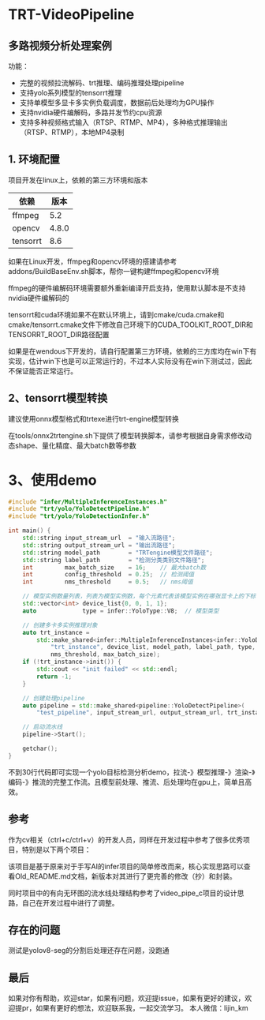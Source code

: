 # TRT-VideoPipeline

## 多路视频分析处理案例

功能：

- 完整的视频拉流解码、trt推理、编码推理处理pipeline
- 支持yolo系列模型的tensorrt推理
- 支持单模型多显卡多实例负载调度，数据前后处理均为GPU操作
- 支持nvidia硬件编解码，多路并发节约cpu资源
- 支持多种视频格式输入（RTSP、RTMP、MP4），多种格式推理输出（RTSP、RTMP），本地MP4录制

## 1. 环境配置

项目开发在linux上，依赖的第三方环境和版本

| 依赖       | 版本    |
|----------|-------|
| ffmpeg   | 5.2   |
| opencv   | 4.8.0 |
| tensorrt | 8.6   |

如果在Linux开发，ffmpeg和opencv环境的搭建请参考addons/BuildBaseEnv.sh脚本，帮你一键构建ffmpeg和opencv环境

ffmpeg的硬件编解码环境需要额外重新编译开启支持，使用默认脚本是不支持nvidia硬件编解码的

tensorrt和cuda环境如果不在默认环境上，请到cmake/cuda.cmake和cmake/tensorrt.cmake文件下修改自己环境下的CUDA_TOOLKIT_ROOT_DIR和TENSORRT_ROOT_DIR路径配置

如果是在wendous下开发的，请自行配置第三方环境，依赖的三方库均在win下有实现，估计win下也是可以正常运行的，不过本人实际没有在win下测试过，因此不保证能否正常运行。

## 2、tensorrt模型转换

建议使用onnx模型格式和trtexe进行trt-engine模型转换

在tools/onnx2trtengine.sh下提供了模型转换脚本，请参考根据自身需求修改动态shape、量化精度、最大batch数等参数

# 3、使用demo

~~~cpp
#include "infer/MultipleInferenceInstances.h"
#include "trt/yolo/YoloDetectPipeline.h"
#include "trt/yolo/YoloDetectionInfer.h"

int main() {
    std::string input_stream_url  = "输入流路径";
    std::string output_stream_url = "输出流路径";
    std::string model_path        = "TRTengine模型文件路径";
    std::string label_path        = "检测分类类别文件路径";
    int         max_batch_size    = 16;    // 最大batch数
    int         config_threshold  = 0.25;  // 检测阈值
    int         nms_threshold     = 0.5;   // nms阈值

    // 模型实例数量列表，列表为模型实例数，每个元素代表该模型实例在哪张显卡上的下标
    std::vector<int> device_list{0, 0, 1, 1};
    auto             type = infer::YoloType::V8;  // 模型类型

    // 创建多卡多实例推理对象
    auto trt_instance =
        std::make_shared<infer::MultipleInferenceInstances<infer::YoloDetectionInfer>>(
            "trt_instance", device_list, model_path, label_path, type, config_threshold,
            nms_threshold, max_batch_size);
    if (!trt_instance->init()) {
        std::cout << "init failed" << std::endl;
        return -1;
    }

    // 创建处理pipeline
    auto pipeline = std::make_shared<pipeline::YoloDetectPipeline>(
        "test_pipeline", input_stream_url, output_stream_url, trt_instance);

    // 启动流水线
    pipeline->Start();

    getchar();
}
~~~

不到30行代码即可实现一个yolo目标检测分析demo，拉流-》模型推理-》渲染-》编码-》推流的完整工作流。且模型前处理、推流、后处理均在gpu上，简单且高效。

## 参考

作为cv相关（ctrl+c/ctrl+v）的开发人员，同样在开发过程中参考了很多优秀项目，特别是以下两个项目：

该项目是基于原来对于手写AI的infer项目的简单修改而来，核心实现思路可以查看Old_README.md文档，新版本对其进行了更完善的修改（抄）和封装。

同时项目中的有向无环图的流水线处理结构参考了video_pipe_c项目的设计思路，自己在开发过程中进行了调整。

## 存在的问题

测试是yolov8-seg的分割后处理还存在问题，没跑通

## 最后

如果对你有帮助，欢迎star，如果有问题，欢迎提issue，如果有更好的建议，欢迎提pr，如果有更好的想法，欢迎联系我，一起交流学习。
本人微信：lijin_km
